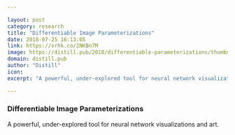 ```yaml
---

layout: post
category: research
title: "Differentiable Image Parameterizations"
date: 2018-07-25 16:13:05
link: https://vrhk.co/2NKBn7M
image: https://distill.pub/2018/differentiable-parameterizations/thumbnail.jpg
domain: distill.pub
author: "Distill"
icon: 
excerpt: "A powerful, under-explored tool for neural network visualizations and art."

---
```


### Differentiable Image Parameterizations

A powerful, under-explored tool for neural network visualizations and art.